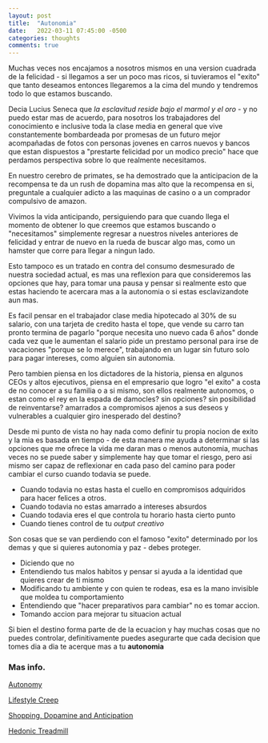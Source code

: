 ```yaml
---
layout: post
title:  "Autonomia"
date:   2022-03-11 07:45:00 -0500
categories: thoughts
comments: true
---
```


Muchas veces nos encajamos a nosotros mismos en una version cuadrada de la felicidad - si llegamos a ser un poco mas ricos, si tuvieramos el "exito" que tanto deseamos entonces llegaremos a la cima del mundo y tendremos todo lo que estamos buscando.

Decia Lucius Seneca que *la esclavitud reside bajo el marmol y el oro* - y no puedo estar mas de acuerdo, para nosotros los trabajadores del conocimiento e inclusive toda la clase media en general que vive constantemente bombardeada por promesas de un futuro mejor acompañadas de fotos con personas jovenes en carros nuevos y bancos que estan dispuestos a "prestarte felicidad por un modico precio" hace que perdamos perspectiva sobre lo que realmente necesitamos.

En nuestro cerebro de primates, se ha demostrado que la anticipacion de la recompensa te da un rush de dopamina mas alto que la recompensa en si, preguntale a cualquier adicto a las maquinas de casino o a un comprador compulsivo de amazon.

Vivimos la vida anticipando, persiguiendo para que cuando llega el momento de obtener lo que creemos que estamos buscando o "necesitamos" simplemente regresar a nuestros niveles anteriores de felicidad y entrar de nuevo en la rueda de buscar algo mas, como un hamster que corre para llegar a ningun lado.

Esto tampoco es un tratado en contra del consumo desmesurado de nuestra sociedad actual, es mas una reflexion para que consideremos las opciones que hay, para tomar una pausa y pensar si realmente esto que estas haciendo te acercara mas a la autonomia o si estas esclavizandote aun mas.

Es facil pensar en el trabajador clase media hipotecado al 30% de su salario, con una tarjeta de credito hasta el tope, que vende su carro tan pronto termina de pagarlo "porque necesita uno nuevo cada 6 años" donde cada vez que le aumentan el salario pide un prestamo personal para irse de vacaciones "porque se lo merece", trabajando en un lugar sin futuro solo para pagar intereses, como alguien sin autonomia.

Pero tambien piensa en los dictadores de la historia, piensa en algunos CEOs y altos ejecutivos, piensa en el empresario que logro "el exito" a costa de no conocer a su familia o a si mismo, son ellos realmente autonomos, o estan como el rey en la espada de damocles? sin opciones? sin posibilidad de reinventarse? amarrados a compromisos ajenos a sus deseos y vulnerables a cualquier giro inesperado del destino?

Desde mi punto de vista no hay nada como definir tu propia nocion de exito y la mia es basada en tiempo - de esta manera me ayuda a determinar si las opciones que me ofrece la vida me daran mas o menos autonomia, muchas veces no se puede saber y simplemente hay que tomar el riesgo, pero asi mismo ser capaz de reflexionar en cada paso del camino para poder cambiar el curso cuando todavia se puede.

- Cuando todavia no estas hasta el cuello en compromisos adquiridos para hacer felices a otros.
- Cuando todavia no estas amarrado a intereses absurdos
- Cuando todavia eres el que controla tu horario hasta cierto punto
- Cuando tienes control de tu *output creativo*

Son cosas que se van perdiendo con el famoso "exito" determinado por los demas y que si quieres autonomia y paz - debes proteger.

- Diciendo que no
- Entendiendo tus malos habitos y pensar si ayuda a la identidad que quieres crear de ti mismo
- Modificando tu ambiente y con quien te rodeas, esa es la mano invisible que moldea tu comportamiento
- Entendiendo que "hacer preparativos para cambiar" no es tomar accion.
- Tomando accion para mejorar tu situacion actual

Si bien el destino forma parte de de la ecuacion y hay muchas cosas que no puedes controlar, definitivamente puedes asegurarte que cada decision que tomes dia a dia te acerque mas a tu **autonomia**

### Mas info.
[Autonomy](https://ryanholiday.net/autonomy/)

[Lifestyle Creep](https://en.wikipedia.org/wiki/Lifestyle_creep)

[Shopping, Dopamine and Anticipation](https://www.psychologytoday.com/us/blog/brain-wise/201510/shopping-dopamine-and-anticipation)

[Hedonic Treadmill](https://en.wikipedia.org/wiki/Hedonic_treadmill)
